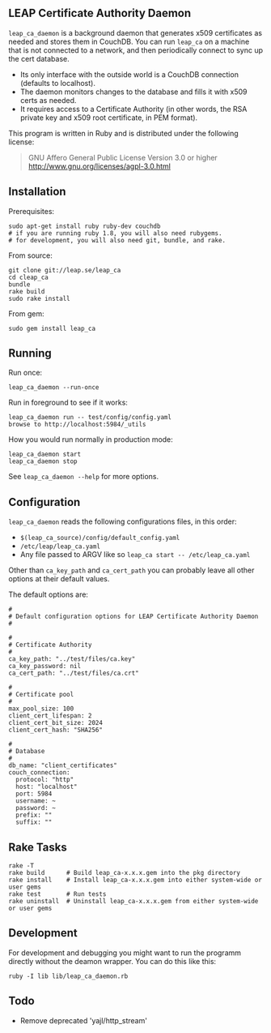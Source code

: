 LEAP Certificate Authority Daemon
---------------------------------------------------

``leap_ca_daemon`` is a background daemon that generates x509 certificates as needed and stores them in CouchDB. You can run ``leap_ca`` on a machine that is not connected to a network, and then periodically connect to sync up the cert database.

* Its only interface with the outside world is a CouchDB connection (defaults to localhost).
* The daemon monitors changes to the database and fills it with x509 certs as needed.
* It requires access to a Certificate Authority (in other words, the RSA private key and x509 root certificate, in PEM format).

This program is written in Ruby and is distributed under the following license:

> GNU Affero General Public License
> Version 3.0 or higher
> http://www.gnu.org/licenses/agpl-3.0.html

Installation
---------------------

Prerequisites:

    sudo apt-get install ruby ruby-dev couchdb
    # if you are running ruby 1.8, you will also need rubygems.
    # for development, you will also need git, bundle, and rake.

From source:

    git clone git://leap.se/leap_ca
    cd cleap_ca
    bundle
    rake build
    sudo rake install

From gem:

    sudo gem install leap_ca

Running
--------------------

Run once:

    leap_ca_daemon --run-once

Run in foreground to see if it works:

    leap_ca_daemon run -- test/config/config.yaml
    browse to http://localhost:5984/_utils

How you would run normally in production mode:

    leap_ca_daemon start
    leap_ca_daemon stop

See ``leap_ca_daemon --help`` for more options.

Configuration
---------------------

``leap_ca_daemon`` reads the following configurations files, in this order:

* ``$(leap_ca_source)/config/default_config.yaml``
* ``/etc/leap/leap_ca.yaml``
* Any file passed to ARGV like so ``leap_ca start -- /etc/leap_ca.yaml``

Other than ``ca_key_path`` and ``ca_cert_path`` you can probably leave all other options at their default values.

The default options are:

    #
    # Default configuration options for LEAP Certificate Authority Daemon
    #

    #
    # Certificate Authority
    #
    ca_key_path: "../test/files/ca.key"
    ca_key_password: nil
    ca_cert_path: "../test/files/ca.crt"

    #
    # Certificate pool
    #
    max_pool_size: 100
    client_cert_lifespan: 2
    client_cert_bit_size: 2024
    client_cert_hash: "SHA256"

    #
    # Database
    #
    db_name: "client_certificates"
    couch_connection:
      protocol: "http"
      host: "localhost"
      port: 5984
      username: ~
      password: ~
      prefix: ""
      suffix: ""

Rake Tasks
----------------------------

    rake -T
    rake build      # Build leap_ca-x.x.x.gem into the pkg directory
    rake install    # Install leap_ca-x.x.x.gem into either system-wide or user gems
    rake test       # Run tests
    rake uninstall  # Uninstall leap_ca-x.x.x.gem from either system-wide or user gems

Development
--------------------

For development and debugging you might want to run the programm directly without
the deamon wrapper. You can do this like this:

    ruby -I lib lib/leap_ca_daemon.rb


Todo
----------------------------

* Remove deprecated 'yajl/http_stream'
